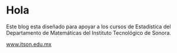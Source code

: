 
# Hola

Este blog esta diseñado para apoyar a los cursos de Estadística del Departamento de Matemáticas del 
Instituto Tecnológico de Sonora.

www.itson.edu.mx
